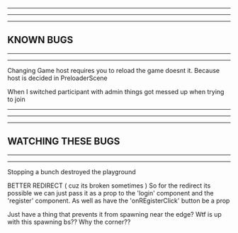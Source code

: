 --------------------------------------------------------------------------------------
--------------------------------------------------------------------------------------
--------------------------------------------------------------------------------------
KNOWN BUGS
--------------------------------------------------------------------------------------
--------------------------------------------------------------------------------------
--------------------------------------------------------------------------------------

Changing Game host requires you to reload the game doesnt it. Because host is decided in PreloaderScene

When I switched participant with admin things got messed up when trying to join

--------------------------------------------------------------------------------------
--------------------------------------------------------------------------------------
--------------------------------------------------------------------------------------
WATCHING THESE BUGS
--------------------------------------------------------------------------------------
--------------------------------------------------------------------------------------
--------------------------------------------------------------------------------------

Stopping a bunch destroyed the playground

BETTER REDIRECT ( cuz its broken sometimes )
  So for the redirect its possible we can just pass it as a prop to the 'login' component and the 'register' component. As well as have the 'onREgisterClick' button be a prop

Just have a thing that prevents it from spawning near the edge?
Wtf is up with this spawning bs?? Why the corner??